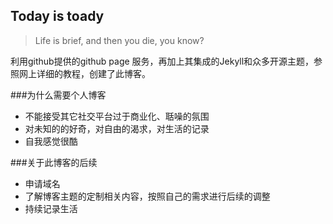 ## Today is toady
> Life is brief, and then you die, you know?

利用github提供的github page 服务，再加上其集成的Jekyll和众多开源主题，参照网上详细的教程，创建了此博客。

###为什么需要个人博客
- 不能接受其它社交平台过于商业化、聒噪的氛围
- 对未知的的好奇，对自由的渴求，对生活的记录
- 自我感觉很酷

###关于此博客的后续
- 申请域名
- 了解博客主题的定制相关内容，按照自己的需求进行后续的调整
- 持续记录生活



